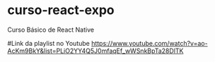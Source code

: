 # curso-react-expo
Curso Básico de React Native

#Link da playlist no Youtube
https://www.youtube.com/watch?v=ao-AcKm9BkY&list=PLiO2YY4Q5J0mfaqEf_wWSnkBpTa28DlTK
